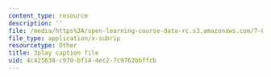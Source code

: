 ```yaml
---
content_type: resource
description: ''
file: /media/https%3A/open-learning-course-data-rc.s3.amazonaws.com/7-012-introduction-to-biology-fall-2004/4c425638c970bf144ec27c9762bbffcb_R6AtInDjsrM.srt
file_type: application/x-subrip
resourcetype: Other
title: 3play caption file
uid: 4c425638-c970-bf14-4ec2-7c9762bbffcb
---
```

